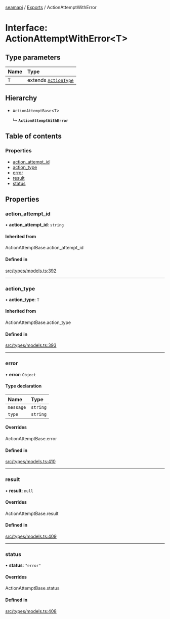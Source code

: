[seamapi](../README.md) / [Exports](../modules.md) / ActionAttemptWithError

# Interface: ActionAttemptWithError<T\>

## Type parameters

| Name | Type |
| :------ | :------ |
| `T` | extends [`ActionType`](../modules.md#actiontype) |

## Hierarchy

- `ActionAttemptBase`<`T`\>

  ↳ **`ActionAttemptWithError`**

## Table of contents

### Properties

- [action\_attempt\_id](ActionAttemptWithError.md#action_attempt_id)
- [action\_type](ActionAttemptWithError.md#action_type)
- [error](ActionAttemptWithError.md#error)
- [result](ActionAttemptWithError.md#result)
- [status](ActionAttemptWithError.md#status)

## Properties

### action\_attempt\_id

• **action\_attempt\_id**: `string`

#### Inherited from

ActionAttemptBase.action\_attempt\_id

#### Defined in

[src/types/models.ts:392](https://github.com/seamapi/javascript/blob/main/src/types/models.ts#L392)

___

### action\_type

• **action\_type**: `T`

#### Inherited from

ActionAttemptBase.action\_type

#### Defined in

[src/types/models.ts:393](https://github.com/seamapi/javascript/blob/main/src/types/models.ts#L393)

___

### error

• **error**: `Object`

#### Type declaration

| Name | Type |
| :------ | :------ |
| `message` | `string` |
| `type` | `string` |

#### Overrides

ActionAttemptBase.error

#### Defined in

[src/types/models.ts:410](https://github.com/seamapi/javascript/blob/main/src/types/models.ts#L410)

___

### result

• **result**: ``null``

#### Overrides

ActionAttemptBase.result

#### Defined in

[src/types/models.ts:409](https://github.com/seamapi/javascript/blob/main/src/types/models.ts#L409)

___

### status

• **status**: ``"error"``

#### Overrides

ActionAttemptBase.status

#### Defined in

[src/types/models.ts:408](https://github.com/seamapi/javascript/blob/main/src/types/models.ts#L408)
